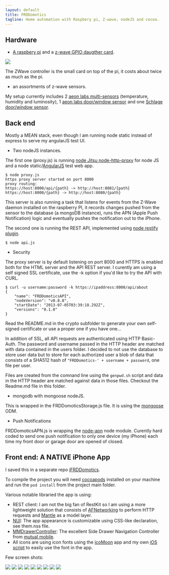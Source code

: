 ```yaml
---
layout: default
title: FRDDomotics
tagline: Home automation with Raspbery pi, Z-wave, nodeJS and cocoa.
---
```



## Hardware

* [A raspbery pi](http://www.amazon.com/Raspberry-Pi-Model-Revision-512MB/dp/B009SQQF9C/ref=sr_1_1?ie=UTF8&qid=1372893768&sr=8-1&keywords=raspberry+pi) and a [z-wave GPIO daugther card](http://www.amazon.com/Z-Wave-Razberry-Pi-GPIO-Daughter-Card/dp/B00BL9QFH6/ref=pd_rhf_se_p_t_2_TJ5S).

![](images/Razberry-zwave1.jpg)

The ZWave controller is the small card on top of the pi, it costs about twice as much as the pi.

* an assortments of z-wave sensors.

My setup currently includes 2 [aeon labs multi-sensors](http://www.amazon.com/Aeon-Labs-DSB05106-ZWUS-Z-Wave-Multi-sensor/dp/B008D5TYGU/ref=sr_1_fkmr0_1?ie=UTF8&qid=1372893939&sr=8-1-fkmr0&keywords=insteon+multi-+sensor) (temperature, humidity and luminosity), 1 [aeon labs door/window sensor](http://www.amazon.com/Aeon-Labs-Z-Wave-Window-Sensor/dp/B004ETD4VU/ref=pd_sim_hi_4) and one [Schlage door/window sensor](http://www.amazon.com/Schlage-RS100HC-SL-Window-Intelligence/dp/B008Q5CTBE/ref=pd_sim_hi_1).


## Back end

Mostly a MEAN stack, even though I am running node static instead of express to serve my angularJS test UI.

* Two nodeJS instances.

The first one (proxy.js) is running <a href="https://github.com/nodejitsu/node-http-proxy">node Jitsu node-http-proxy</a> for node JS and a node static/<a href="http://angularjs.org/">AngularJS</a> test web app.

```
$ node proxy.js
https proxy server started on port 8000
proxy routing:
https://host:8000/api/{path} -> http://host:8081/{path}
https://host:8000/{path} -> http://host:8080/{path}
```

This server is also running a task that listens for events from the Z-Wave daemon installed on the raspberry PI, it records changes pushed from the sensor to the database (a mongoDB instance), runs the APN (Apple Push Notification) logic and eventually pushes the notification out to the iPhone.

The second one is running the REST API, implemented using <a href="https://github.com/mcavage/node-restify">node restify plugin</a>.

```
$ node api.js
```

* Security

The proxy server is by default listening on port 8000 and HTTPS is enabled both for the HTML server and the API REST server.
I curently am using a self signed SSL certificate, use the -k option if you'd like to try the API with CURL.

```
$ curl -u username:password -k https://ipaddress:8000/api/about
{
    "name": "FRDDomoticsAPI",
    "nodeVersion": "v0.8.8",
    "startDate": "2013-07-05T03:39:18.292Z",
    "versions": "0.1.0"
}
```

Read the README.md in the crypto subfolder to generate your own self-signed certificate or use a proper one if you have
one...

In addition of SSL, all API requests are authenticated using HTTP Basic-Auth. The password and username passed in the HTTP
header are matched with data contained in the users folder. I decided to not use
the database to store user data but to store for each authorized user a blob of data that consists of a SHA512 hash of ```"FRDDomotics-' + username + password```, one file per user.

Files are created from the comnand line using the ```genpwd.sh``` script and data in the HTTP header are matched against 
data in those files. Checkout the Readme.md file in this folder.

* mongodb with mongoose nodeJS.

This is wrapped in the FRDDomoticsStorage.js file. It is using the [mongoose](http://mongoosejs.com) ODM.

* Push Notifications

FRDDomoticsAPN.js is wrapping the [node-apn](https://github.com/argon/node-apn) node module. Curently hard coded to send
one push notification to only one device (my iPhone) each time my front door or garage door are opened of closed.

## Front end: A __NATIVE__ iPhone App

I saved this in a separate repo [iFRDDomotics](https://github.com/sebastienwindal/iFRDDomotics/).

To compile the project you will need [cocoapods](http://cocoapods.org/) installed on your machine and run 
the ```pod install``` from the project main folder.

Various notable libraried the app is using:

* REST client: I am not the big fan of RestKit so I am using a more lightweight solution that consists of [AFNetworking](https://github.com/AFNetworking/AFNetworking) to perform HTTP requests and [Mantle](https://github.com/github/Mantle) as a model layer.
* [NUI](https://github.com/tombenner/nui): The app appearance is customizable using CSS-like declaration, see them.nss file.
* [MMDrawerController](https://github.com/mutualmobile/MMDrawerController): The excellent Side Drawer Navigation Controller from [mutual mobile](http://www.mutualmobile.com/).
* All icons are using icon fonts using the [icoMoon](http://icomoon.io/) app and my own [iOS script](https://github.com/sebastienwindal/IOSIcoMoon) to easily use the font in the app.


Few screen shots:

![](images/iphone1_.png)
![](images/iphone2_.png)
![](images/iphone3_.png)
![](images/iphone4_.png)
![](images/iphone5_.png)
![](images/iphone6_.png)
![](images/iphone7_.png)
![](images/iphone8_.png)
![](images/iphone9_.png)
